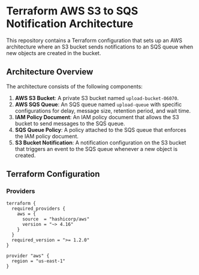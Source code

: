 # Terraform AWS S3 to SQS Notification Architecture

This repository contains a Terraform configuration that sets up an AWS architecture where an S3 bucket sends notifications to an SQS queue when new objects are created in the bucket.

## Architecture Overview

The architecture consists of the following components:

1. **AWS S3 Bucket**: A private S3 bucket named `upload-bucket-06070`.
2. **AWS SQS Queue**: An SQS queue named `upload-queue` with specific configurations for delay, message size, retention period, and wait time.
3. **IAM Policy Document**: An IAM policy document that allows the S3 bucket to send messages to the SQS queue.
4. **SQS Queue Policy**: A policy attached to the SQS queue that enforces the IAM policy document.
5. **S3 Bucket Notification**: A notification configuration on the S3 bucket that triggers an event to the SQS queue whenever a new object is created.

## Terraform Configuration

### Providers

```hcl
terraform {
  required_providers {
    aws = {
      source  = "hashicorp/aws"
      version = "~> 4.16"
    }
  }
  required_version = ">= 1.2.0"
}

provider "aws" {
  region = "us-east-1"
}
